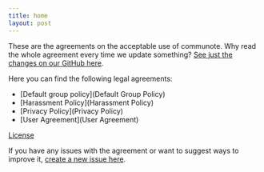 ```yaml
---
title: home
layout: post
---
```


These are the agreements on the acceptable use of communote. Why read the whole agreement every time we update something? [See just the changes on our GitHub here](https://github.com/communotey/Legal/commits/gh-pages).

Here you can find the following legal agreements:

* [Default group policy](Default Group Policy)
* [Harassment Policy](Harassment Policy)
* [Privacy Policy](Privacy Policy)
* [User Agreement](User Agreement)

[License](LICENSE)

If you have any issues with the agreement or want to suggest ways to improve it, [create a new issue here](https://github.com/communotey/Legal/issues).
